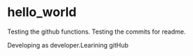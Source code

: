 # hello_world
Testing the github functions.
Testing the commits for readme.


Developing as developer.Learining gitHub

